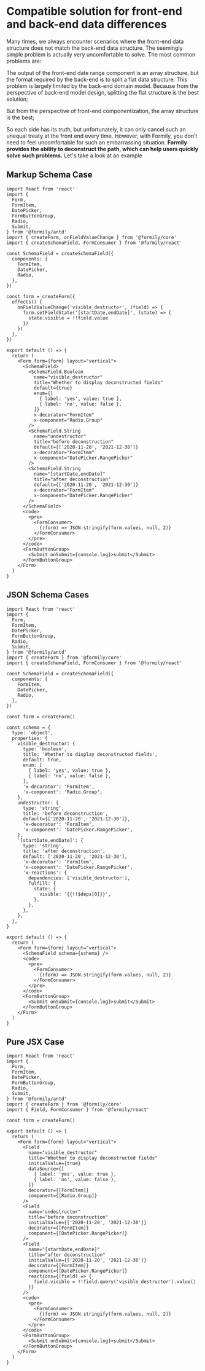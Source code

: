 # Compatible solution for front-end and back-end data differences

Many times, we always encounter scenarios where the front-end data structure does not match the back-end data structure. The seemingly simple problem is actually very uncomfortable to solve. The most common problems are:

The output of the front-end date range component is an array structure, but the format required by the back-end is to split a flat data structure. This problem is largely limited by the back-end domain model. Because from the perspective of back-end model design, splitting the flat structure is the best solution;

But from the perspective of front-end componentization, the array structure is the best;

So each side has its truth, but unfortunately, it can only cancel such an unequal treaty at the front end every time. However, with Formily, you don’t need to feel uncomfortable for such an embarrassing situation. **Formily provides the ability to deconstruct the path, which can help users quickly solve such problems.** Let's take a look at an example

## Markup Schema Case

```tsx
import React from 'react'
import {
  Form,
  FormItem,
  DatePicker,
  FormButtonGroup,
  Radio,
  Submit,
} from '@formily/antd'
import { createForm, onFieldValueChange } from '@formily/core'
import { createSchemaField, FormConsumer } from '@formily/react'

const SchemaField = createSchemaField({
  components: {
    FormItem,
    DatePicker,
    Radio,
  },
})

const form = createForm({
  effects() {
    onFieldValueChange('visible_destructor', (field) => {
      form.setFieldState('[startDate,endDate]', (state) => {
        state.visible = !!field.value
      })
    })
  },
})

export default () => {
  return (
    <Form form={form} layout="vertical">
      <SchemaField>
        <SchemaField.Boolean
          name="visible_destructor"
          title="Whether to display deconstructed fields"
          default={true}
          enum={[
            { label: 'yes', value: true },
            { label: 'no', value: false },
          ]}
          x-decorator="FormItem"
          x-component="Radio.Group"
        />
        <SchemaField.String
          name="undestructor"
          title="before deconstruction"
          default={['2020-11-20', '2021-12-30']}
          x-decorator="FormItem"
          x-component="DatePicker.RangePicker"
        />
        <SchemaField.String
          name="[startDate,endDate]"
          title="after deconstruction"
          default={['2020-11-20', '2021-12-30']}
          x-decorator="FormItem"
          x-component="DatePicker.RangePicker"
        />
      </SchemaField>
      <code>
        <pre>
          <FormConsumer>
            {(form) => JSON.stringify(form.values, null, 2)}
          </FormConsumer>
        </pre>
      </code>
      <FormButtonGroup>
        <Submit onSubmit={console.log}>submit</Submit>
      </FormButtonGroup>
    </Form>
  )
}
```

## JSON Schema Cases

```tsx
import React from 'react'
import {
  Form,
  FormItem,
  DatePicker,
  FormButtonGroup,
  Radio,
  Submit,
} from '@formily/antd'
import { createForm } from '@formily/core'
import { createSchemaField, FormConsumer } from '@formily/react'

const SchemaField = createSchemaField({
  components: {
    FormItem,
    DatePicker,
    Radio,
  },
})

const form = createForm()

const schema = {
  type: 'object',
  properties: {
    visible_destructor: {
      type: 'boolean',
      title: 'Whether to display deconstructed fields',
      default: true,
      enum: [
        { label: 'yes', value: true },
        { label: 'no', value: false },
      ],
      'x-decorator': 'FormItem',
      'x-component': 'Radio.Group',
    },
    undestructor: {
      type: 'string',
      title: 'before deconstruction',
      default={['2020-11-20', '2021-12-30']},
      'x-decorator': 'FormItem',
      'x-component': 'DatePicker.RangePicker',
    },
    '[startDate,endDate]': {
      type: 'string',
      title: 'after deconstruction',
      default: ['2020-11-20', '2021-12-30'],
      'x-decorator': 'FormItem',
      'x-component': 'DatePicker.RangePicker',
      'x-reactions': {
        dependencies: ['visible_destructor'],
        fulfill: {
          state: {
            visible: '{{!!$deps[0]}}',
          },
        },
      },
    },
  },
}

export default () => {
  return (
    <Form form={form} layout="vertical">
      <SchemaField schema={schema} />
      <code>
        <pre>
          <FormConsumer>
            {(form) => JSON.stringify(form.values, null, 2)}
          </FormConsumer>
        </pre>
      </code>
      <FormButtonGroup>
        <Submit onSubmit={console.log}>submit</Submit>
      </FormButtonGroup>
    </Form>
  )
}
```

## Pure JSX Case

```tsx
import React from 'react'
import {
  Form,
  FormItem,
  DatePicker,
  FormButtonGroup,
  Radio,
  Submit,
} from '@formily/antd'
import { createForm } from '@formily/core'
import { Field, FormConsumer } from '@formily/react'

const form = createForm()

export default () => {
  return (
    <Form form={form} layout="vertical">
      <Field
        name="visible_destructor"
        title="Whether to display deconstructed fields"
        initialValue={true}
        dataSource={[
          { label: 'yes', value: true },
          { label: 'no', value: false },
        ]}
        decorator={[FormItem]}
        component={[Radio.Group]}
      />
      <Field
        name="undestructor"
        title="before deconstruction"
        initialValue={['2020-11-20', '2021-12-30']}
        decorator={[FormItem]}
        component={[DatePicker.RangePicker]}
      />
      <Field
        name="[startDate,endDate]"
        title="after deconstruction"
        initialValue={['2020-11-20', '2021-12-30']}
        decorator={[FormItem]}
        component={[DatePicker.RangePicker]}
        reactions={(field) => {
          field.visible = !!field.query('visible_destructor').value()
        }}
      />
      <code>
        <pre>
          <FormConsumer>
            {(form) => JSON.stringify(form.values, null, 2)}
          </FormConsumer>
        </pre>
      </code>
      <FormButtonGroup>
        <Submit onSubmit={console.log}>submit</Submit>
      </FormButtonGroup>
    </Form>
  )
}
```
